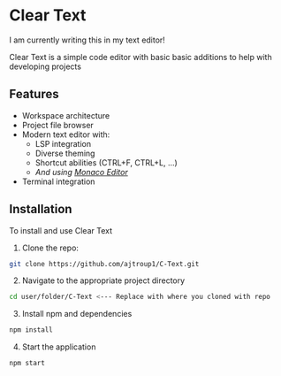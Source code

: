 # Clear Text

I am currently writing this in my text editor!

Clear Text is a simple code editor with basic basic additions to help with developing projects

## Features

- Workspace architecture
- Project file browser
- Modern text editor with:
  - LSP integration
  - Diverse theming
  - Shortcut abilities (CTRL+F, CTRL+L, ...)
  - *And using <a href="https://microsoft.github.io/monaco-editor/">Monaco Editor</a>*
- Terminal integration

## Installation

To install and use Clear Text

1. Clone the repo:
```sh
git clone https://github.com/ajtroup1/C-Text.git
```

2. Navigate to the appropriate project directory
  
```sh
cd user/folder/C-Text <--- Replace with where you cloned with repo
```

3. Install npm and dependencies
```sh
npm install
```

4. Start the application
```sh
npm start
```